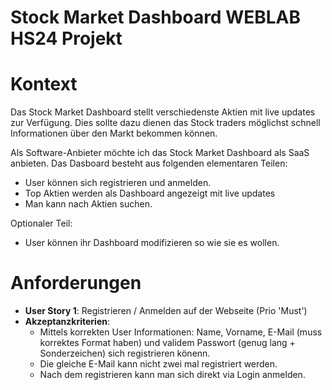 # Stock Market Dashboard WEBLAB HS24 Projekt
# Kontext
Das Stock Market Dashboard stellt verschiedenste Aktien mit live updates zur Verfügung. Dies sollte dazu dienen das Stock traders möglichst schnell Informationen über den Markt bekommen können.

Als Software-Anbieter möchte ich das Stock Market Dashboard als SaaS anbieten. Das Dasboard besteht aus folgenden elementaren Teilen:
- User können sich registrieren und anmelden.
- Top Aktien werden als Dashboard angezeigt mit live updates
- Man kann nach Aktien suchen.

Optionaler Teil:
- User können ihr Dashboard modifizieren so wie sie es wollen.

# Anforderungen
- **User Story 1**: Registrieren / Anmelden auf der Webseite (Prio 'Must')
- **Akzeptanzkriterien**:
  - Mittels korrekten User Informationen: Name, Vorname, E-Mail (muss korrektes Format haben) und validem Passwort (genug lang + Sonderzeichen) sich registrieren könenn.
  - Die gleiche E-Mail kann nicht zwei mal registriert werden.
  - Nach dem registrieren kann man sich direkt via Login anmelden.

